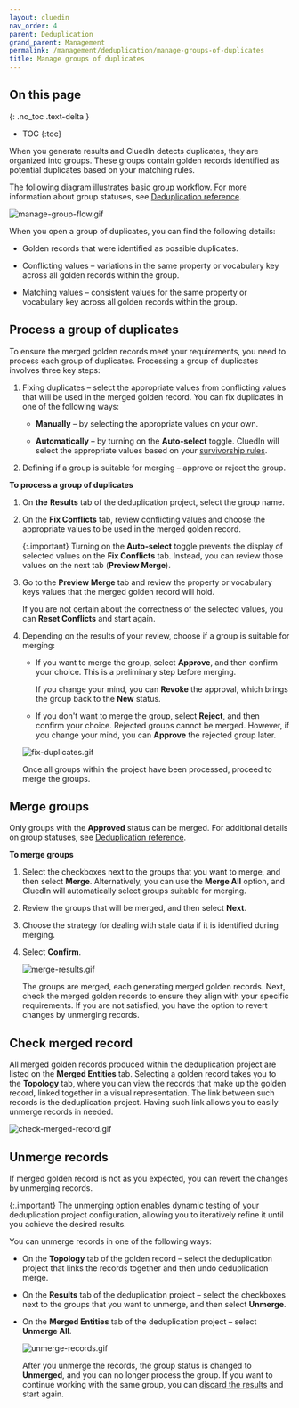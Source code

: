 ```yaml
---
layout: cluedin
nav_order: 4
parent: Deduplication
grand_parent: Management
permalink: /management/deduplication/manage-groups-of-duplicates
title: Manage groups of duplicates
---
```

## On this page
{: .no_toc .text-delta }
- TOC
{:toc}

When you generate results and CluedIn detects duplicates, they are organized into groups. These groups contain golden records identified as potential duplicates based on your matching rules.

The following diagram illustrates basic group workflow. For more information about group statuses, see [Deduplication reference](/management/deduplication/deduplication-reference).

![manage-group-flow.gif](../../assets/images/management/deduplication/manage-group-flow.gif)

When you open a group of duplicates, you can find the following details:

- Golden records that were identified as possible duplicates.

- Conflicting values – variations in the same property or vocabulary key across all golden records within the group.

- Matching values – consistent values for the same property or vocabulary key across all golden records within the group.

## Process a group of duplicates

To ensure the merged golden records meet your requirements, you need to process each group of duplicates. Processing a group of duplicates involves three key steps:

1. Fixing duplicates – select the appropriate values from conflicting values that will be used in the merged golden record. You can fix duplicates in one of the following ways:

    - **Manually** – by selecting the appropriate values on your own.

    - **Automatically** – by turning on the **Auto-select** toggle. CluedIn will select the appropriate values based on your [survivorship rules](/management/rules).

1. Defining if a group is suitable for merging – approve or reject the group.

**To process a group of duplicates**

1. On **the** **Results** tab of the deduplication project, select the group name.

1. On the **Fix Conflicts** tab, review conflicting values and choose the appropriate values to be used in the merged golden record.

    {:.important}
    Turning on the **Auto-select** toggle prevents the display of selected values on the **Fix Conflicts** tab. Instead, you can review those values on the next tab (**Preview Merge**).

1. Go to the **Preview Merge** tab and review the property or vocabulary keys values that the merged golden record will hold.

    If you are not certain about the correctness of the selected values, you can **Reset Conflicts** and start again.

1. Depending on the results of your review, choose if a group is suitable for merging:

    - If you want to merge the group, select **Approve**, and then confirm your choice. This is a preliminary step before merging.

        If you change your mind, you can **Revoke** the approval, which brings the group back to the **New** status.

    - If you don't want to merge the group, select **Reject**, and then confirm your choice. Rejected groups cannot be merged. However, if you change your mind, you can **Approve** the rejected group later.

    ![fix-duplicates.gif](../../assets/images/management/deduplication/fix-duplicates.gif)

    Once all groups within the project have been processed, proceed to merge the groups.

## Merge groups

Only groups with the **Approved** status can be merged. For additional details on group statuses, see [Deduplication reference](/management/deduplication/deduplication-reference).

**To merge groups**

1. Select the checkboxes next to the groups that you want to merge, and then select **Merge**. Alternatively, you can use the **Merge All** option, and CluedIn will automatically select groups suitable for merging.

1. Review the groups that will be merged, and then select **Next**.

1. Choose the strategy for dealing with stale data if it is identified during merging.

1. Select **Confirm**.

    ![merge-results.gif](../../assets/images/management/deduplication/merge-results.gif)

    The groups are merged, each generating merged golden records. Next, check the merged golden records to ensure they align with your specific requirements. If you are not satisfied, you have the option to revert changes by unmerging records.

## Check merged record

All merged golden records produced within the deduplication project are listed on the **Merged Entities** tab. Selecting a golden record takes you to the **Topology** tab, where you can view the records that make up the golden record, linked together in a visual representation. The link between such records is the deduplication project. Having such link allows you to easily unmerge records in needed.

![check-merged-record.gif](../../assets/images/management/deduplication/check-merged-record.gif)

## Unmerge records

If merged golden record is not as you expected, you can revert the changes by unmerging records.

{:.important}
The unmerging option enables dynamic testing of your deduplication project configuration, allowing you to iteratively refine it until you achieve the desired results.

You can unmerge records in one of the following ways:

- On the **Topology** tab of the golden record – select the deduplication project that links the records together and then undo deduplication merge.

- On the **Results** tab of the deduplication project – select the checkboxes next to the groups that you want to unmerge, and then select **Unmerge**.

- On the **Merged Entities** tab of the deduplication project – select **Unmerge All**.

    ![unmerge-records.gif](../../assets/images/management/deduplication/unmerge-records.gif)

    After you unmerge the records, the group status is changed to **Unmerged**, and you can no longer process the group. If you want to continue working with the same group, you can [discard the results](/management/deduplication/manage-a-deduplication-project#discard-results) and start again.
